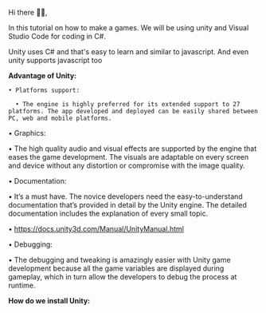 Hi there 👋🏻,

In this tutorial on how to make a games. We will be using unity and Visual Studio Code for coding in C#.

Unity uses C# and that's easy to learn and similar to javascript. And even unity supports javascript too

<Strong>Advantage of Unity:</Strong>

```
• Platforms support:

  • The engine is highly preferred for its extended support to 27 platforms. The app developed and deployed can be easily shared between PC, web and mobile platforms.
```

• Graphics:

  • The high quality audio and visual effects are supported by the engine that eases the game development. The visuals are adaptable on every screen and device without any distortion or compromise with the image quality.

• Documentation:

  • It’s a must have. The novice developers need the easy-to-understand documentation that’s provided in detail by the Unity engine. The detailed documentation includes the explanation of every small topic.

  • https://docs.unity3d.com/Manual/UnityManual.html

• Debugging:

  • The debugging and tweaking is amazingly easier with Unity game development because all the game variables are displayed during gameplay, which in turn allow the developers to debug the process at runtime.

<Strong>How do we install Unity:</Strong>
 
